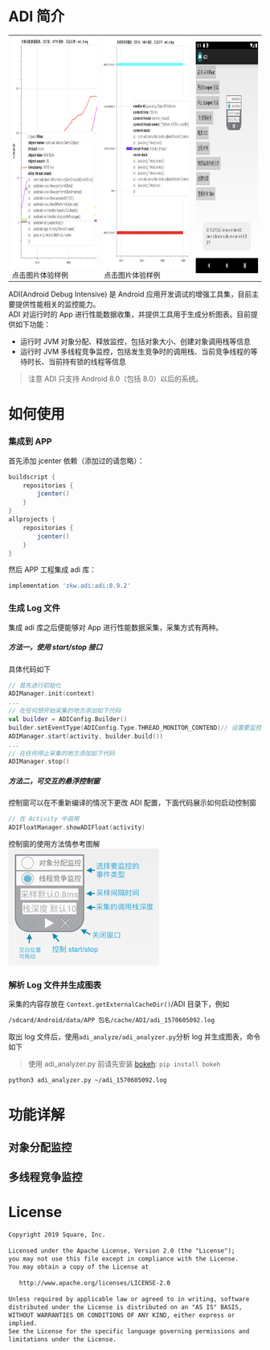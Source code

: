 # ADI 简介

<p>
<table cellspacing="10">
<tr>

  <td>
  <a href="https://zkwlx.github.io/ADI/docs/adi_对象分配.html">
  <img width="400" height="460" alt="对象分配与释放的样例" src="docs/对象分配与释放.png"  />
  </a>
  点击图片体验样例
  </td>

  <td>
  <a href="https://zkwlx.github.io/ADI/docs/adi_线程竞争.html">
  <img width="400" height="460" alt="多线程竞争样例" src="docs/多线程竞争.png" />
  </a>
  点击图片体验样例
  </td>

  <td>
  <a href="https://github.com/zkwlx/ADI/blob/master/docs/adi_screenshot.png">
  <img width="400" height="460" alt="APP 集成样例截图" src="docs/adi_screenshot.png" />
  </a>
  </td>

</tr>
</table>
</p>

ADI(Android Debug Intensive) 是 Android 应用开发调试的增强工具集，目前主要提供性能相关的监控能力。  
ADI 对运行时的 App 进行性能数据收集，并提供工具用于生成分析图表。目前提供如下功能：
* 运行时 JVM 对象分配、释放监控，包括对象大小、创建对象调用栈等信息
* 运行时 JVM 多线程竞争监控，包括发生竞争时的调用栈、当前竞争线程的等待时长、当前持有锁的线程等信息
> 注意 ADI 只支持 Android 8.0（包括 8.0）以后的系统。
# 如何使用
### 集成到 APP
首先添加 jcenter 依赖（添加过的请忽略）：
```gradle
buildscript {
    repositories {
        jcenter()
    }
}
allprojects {
    repositories {
        jcenter()
    }
}
```
然后 APP 工程集成 adi 库：
```gradle
implementation 'zkw.adi:adi:0.9.2'
```
### 生成 Log 文件
集成 adi 库之后便能够对 App 进行性能数据采集，采集方式有两种。
##### 方法一，使用 start/stop 接口
具体代码如下
```kotlin
// 首先进行初始化
ADIManager.init(context)
...
// 在任何想开始采集的地方添加如下代码
val builder = ADIConfig.Builder()
builder.setEventType(ADIConfig.Type.THREAD_MONITOR_CONTEND)// 设置要监控的事件类型
ADIManager.start(activity, builder.build())
...
// 在任何停止采集的地方添加如下代码
ADIManager.stop()
```
##### 方法二，可交互的悬浮控制窗
控制窗可以在不重新编译的情况下更改 ADI 配置，下面代码展示如何启动控制窗
```kotlin
// 在 Activity 中调用
ADIFloatManager.showADIFloat(activity)
```
控制窗的使用方法情参考图解    
<img width="300" height="232" alt="控制窗图解" src="docs/adi_float.png" />
### 解析 Log 文件并生成图表
采集的内容存放在 `Context.getExternalCacheDir()`/ADI 目录下，例如
```bash
/sdcard/Android/data/APP 包名/cache/ADI/adi_1570605092.log
```
取出 log 文件后，使用`adi_analyze/adi_analyzer.py`分析 log 并生成图表，命令如下
> 使用 adi_analyzer.py 前请先安装 [bokeh](https://docs.bokeh.org/en/latest/docs/installation.html): `pip install bokeh`
```bash
python3 adi_analyzer.py ~/adi_1570605092.log
```
# 功能详解
## 对象分配监控
## 多线程竞争监控

# License
```
Copyright 2019 Square, Inc.

Licensed under the Apache License, Version 2.0 (the "License");
you may not use this file except in compliance with the License.
You may obtain a copy of the License at

   http://www.apache.org/licenses/LICENSE-2.0

Unless required by applicable law or agreed to in writing, software
distributed under the License is distributed on an "AS IS" BASIS,
WITHOUT WARRANTIES OR CONDITIONS OF ANY KIND, either express or implied.
See the License for the specific language governing permissions and
limitations under the License.
```
